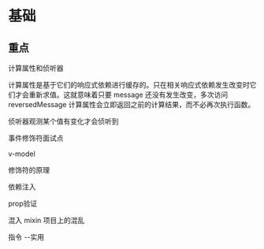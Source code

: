 # 基础

## 重点

计算属性和侦听器

计算属性是基于它们的响应式依赖进行缓存的。只在相关响应式依赖发生改变时它们才会重新求值。这就意味着只要 message 还没有发生改变，多次访问 reversedMessage 计算属性会立即返回之前的计算结果，而不必再次执行函数。

侦听器观测某个值有变化才会侦听到

事件修饰符面试点

v-model

修饰符的原理

依赖注入

prop验证

混入 mixin 项目上的混乱

指令 --实用
